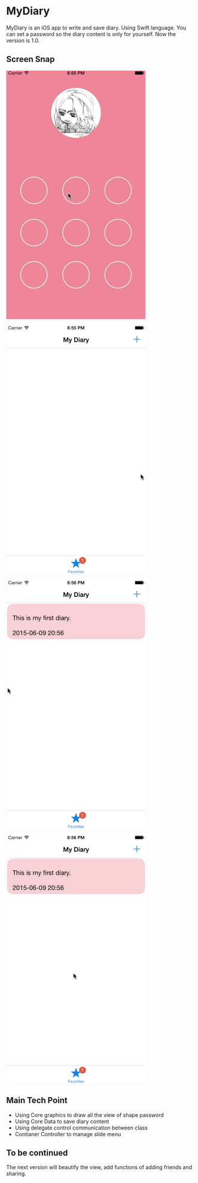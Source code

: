 # MyDiary
MyDiary is an iOS app to write and save diary. Using Swift language. You can set a password so the diary content is only for yourself. Now the version is 1.0.

## Screen Snap

![image](https://github.com/Snowgan/MyDiary/blob/master/MyDiarySnap01.gif)

![image](https://github.com/Snowgan/MyDiary/blob/master/MyDiarySnap02.gif)

![image](https://github.com/Snowgan/MyDiary/blob/master/MyDiarySnap03.gif)

![image](https://github.com/Snowgan/MyDiary/blob/master/MyDiarySnap04.gif)

## Main Tech Point
* Using Core graphics to draw all the view of shape password
* Using Core Data to save diary content
* Using delegate control communication between class
* Contianer Controller to manage slide menu

## To be continued
The next version will beautify the view, add functions of adding friends and sharing. 

